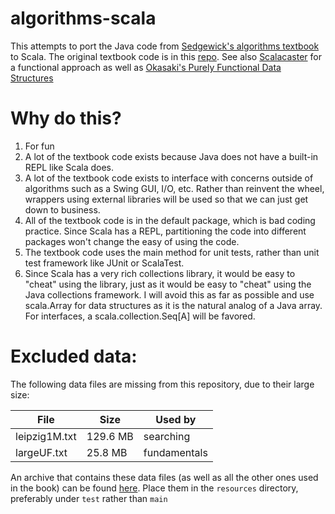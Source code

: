 algorithms-scala
================

This attempts to port the Java code from [Sedgewick's algorithms textbook](http://algs4.cs.princeton.edu/home/)
to Scala. The original textbook code is in this [repo](https://github.com/alanktwong/AlgorithmsSedgewick).
See also [Scalacaster](https://github.com/vkostyukov/scalacaster) for a functional approach as
well as [Okasaki's Purely Functional Data Structures](https://www.cs.cmu.edu/~rwh/theses/okasaki.pdf)

Why do this?
============

1. For fun
2. A lot of the textbook code exists because Java does not have a built-in REPL like Scala does.
3. A lot of the textbook code exists to interface with concerns outside of algorithms such as a
Swing GUI, I/O, etc. Rather than reinvent the wheel, wrappers using external libraries will be
used so that we can just get down to business.
4. All of the textbook code is in the default package, which is bad coding practice. Since Scala
has a REPL, partitioning the code into different packages won't change the easy of using the code.
5. The textbook code uses the main method for unit tests, rather than unit test framework
like JUnit or ScalaTest.
6. Since Scala has a very rich collections library, it would be easy to "cheat" using the library,
just as it would be easy to "cheat" using the Java collections framework. I
will avoid this as far as possible and use scala.Array for data structures as it is the natural
analog of a Java array. For interfaces, a scala.collection.Seq[A] will be favored.


Excluded data:
==============

The following data files are missing from this repository, due to their large size:


|File           |Size      | Used by
|---------------|----------|---------------------
|leipzig1M.txt  |129.6 MB  | searching
|largeUF.txt    | 25.8 MB  | fundamentals

An archive that contains these data files (as well as all the other ones used in the book) can be found
[here](http://algs4.cs.princeton.edu/code/algs4-data.zip). Place them in the `resources` directory,
preferably under `test` rather than `main`